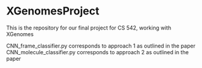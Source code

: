 # XGenomesProject
This is the repository for our final project for CS 542, working with XGenomes

CNN_frame_classifier.py corresponds to approach 1 as outlined in the paper
CNN_molecule_classifier.py corresponds to approach 2 as outlined in the paper
